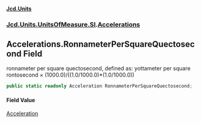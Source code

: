 #### [Jcd.Units](index.md 'index')
### [Jcd.Units.UnitsOfMeasure.SI](Jcd.Units.UnitsOfMeasure.SI.md 'Jcd.Units.UnitsOfMeasure.SI').[Accelerations](Accelerations.md 'Jcd.Units.UnitsOfMeasure.SI.Accelerations')

## Accelerations.RonnameterPerSquareQuectosecond Field

ronnameter per square quectosecond, defined as: yottameter per square rontosecond × (1000.0)/((1.0/1000.0)*(1.0/1000.0))

```csharp
public static readonly Acceleration RonnameterPerSquareQuectosecond;
```

#### Field Value
[Acceleration](Acceleration.md 'Jcd.Units.UnitTypes.Acceleration')